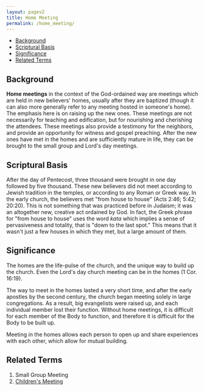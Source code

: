 ```yaml
---
layout: pagev2
title: Home Meeting
permalink: /home_meeting/
---
```

- [Background](#background)
- [Scriptural Basis](#scriptural-basis)
- [Significance](#significance)
- [Related Terms](#related-terms)

## Background

**Home meetings** in the context of the God-ordained way are meetings which are held in new believers' homes, usually after they are baptized (though it can also more generally refer to any meeting hosted in someone's home). The emphasis here is on raising up the new ones. These meetings are not necessarily for teaching and edification, but for nourishing and cherishing the attendees. These meetings also provide a testimony for the neighbors, and provide an opportunity for witness and gospel preaching. After the new ones have met in the homes and are sufficiently mature in life, they can be brought to the small group and Lord's day meetings.

## Scriptural Basis

After the day of Pentecost, three thousand were brought in one day followed by five thousand. These new believers did not meet according to Jewish tradition in the temples, or according to any Roman or Greek way. In the early church, the believers met "from house to house" (Acts 2:46; 5:42; 20:20). This is not something that was practiced before in Judaism; it was an altogether new, creative act ordained by God. In fact, the Greek phrase for "from house to house" uses the word *kata* which implies a sense of pervasiveness and totality, that is "down to the last spot." This means that it wasn't just a few houses in which they met, but a large amount of them. 

## Significance

The homes are the life-pulse of the church, and the unique way to build up the church. Even the Lord's day church meeting can be in the homes (1 Cor. 16:19).

The way to meet in the homes lasted a very short time, and after the early apostles by the second century, the church began meeting solely in large congregations. As a result, big evangelists were raised up, and each individual member lost their function. Without home meetings, it is difficult for each member of the Body to function, and therefore it is difficult for the Body to be built up.

Meeting in the homes allows each person to open up and share experiences with each other, which allow for mutual building.

## Related Terms

1. Small Group Meeting
2. [Children's Meeting](./childrens_work#meetings)